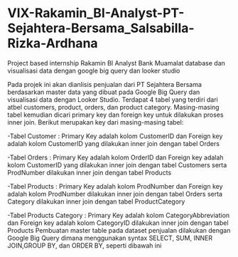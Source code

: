 # VIX-Rakamin_BI-Analyst-PT-Sejahtera-Bersama_Salsabilla-Rizka-Ardhana
Project based internship Rakamin BI Analyst Bank Muamalat database dan visualisasi data dengan google big query dan looker studio

Pada projek ini akan dianlisis penjualan dari PT Sejahtera Bersama berdasarkan master data yang dibuat pada Google Big Query dan visualisasi data dengan Looker Studio. Terdapat 4 tabel yang terdiri dari atbel customers, product, orders, dan product category. Masing-masing tabel kemudian dicari primary key dan foreign key untuk dilakukan proses inner join. Berikut merupakan key dari masing-masing tabel:

-Tabel Customer          : Primary Key adalah kolom CustomerID dan Foreign key adalah kolom CustomerID yang dilakukan inner join dengan tabel Orders 

-Tabel Orders            : Primary Key adalah kolom OrderID dan Foreign key adalah kolom CustomerID yang dilakukan inner join dengan tabel Customers serta ProdNumber 	dilakukan inner join dengan tabel Products

-Tabel Products          : Primary Key adalah kolom ProdNumber dan Foreign key adalah kolom ProdNumber dilakukan inner join dengan tabel Orders serta Category dilakukan inner 	join dengan tabel ProductCategory					

-Tabel Products Category  : Primary Key adalah kolom CategoryAbbreviation dan Foreign key adalah kolom CategoryID dilakukan inner join dengan tabel Products
Pembuatan master table pada dataset penjualan dilakukan dengan Google Big Query dimana menggunakan syntax SELECT, SUM, INNER JOIN,GROUP BY, dan ORDER BY, seperti dibawah ini

